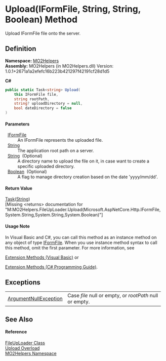 # Upload(IFormFile, String, String, Boolean) Method


Upload IFormFile file onto the server.



## Definition
**Namespace:** <a href="bf0167f1-4967-5ff5-f4a0-31ea501661d0">MO2Helpers</a>  
**Assembly:** MO2Helpers (in MO2Helpers.dll) Version: 1.0.1+2671a1a2efefc16b223b421297f42191cf28d1d5

**C#**
``` C#
public static Task<string> Upload(
	this IFormFile file,
	string rootPath,
	string? uploadDirectory = null,
	bool dateDirectory = false
)
```



#### Parameters
<dl><dt>  <a href="https://learn.microsoft.com/dotnet/api/microsoft.aspnetcore.http.iformfile" target="_blank" rel="noopener noreferrer">IFormFile</a></dt><dd>An IFormFile represents the uploaded file.</dd><dt>  <a href="https://learn.microsoft.com/dotnet/api/system.string" target="_blank" rel="noopener noreferrer">String</a></dt><dd>The application root path on a server.</dd><dt>  <a href="https://learn.microsoft.com/dotnet/api/system.string" target="_blank" rel="noopener noreferrer">String</a>  (Optional)</dt><dd>A directory name to upload the file on it, in case want to create a specific uploaded directory.</dd><dt>  <a href="https://learn.microsoft.com/dotnet/api/system.boolean" target="_blank" rel="noopener noreferrer">Boolean</a>  (Optional)</dt><dd>A flag to manage directory creation based on the date 'yyyy/mm/dd'.</dd></dl>

#### Return Value
<a href="https://learn.microsoft.com/dotnet/api/system.threading.tasks.task-1" target="_blank" rel="noopener noreferrer">Task</a>(<a href="https://learn.microsoft.com/dotnet/api/system.string" target="_blank" rel="noopener noreferrer">String</a>)  
\[Missing &lt;returns&gt; documentation for "M:MO2Helpers.FileUpLoader.Upload(Microsoft.AspNetCore.Http.IFormFile,System.String,System.String,System.Boolean)"\]

#### Usage Note
In Visual Basic and C#, you can call this method as an instance method on any object of type <a href="https://learn.microsoft.com/dotnet/api/microsoft.aspnetcore.http.iformfile" target="_blank" rel="noopener noreferrer">IFormFile</a>. When you use instance method syntax to call this method, omit the first parameter. For more information, see <a href="https://docs.microsoft.com/dotnet/visual-basic/programming-guide/language-features/procedures/extension-methods" target="_blank" rel="noopener noreferrer">

Extension Methods (Visual Basic)</a> or <a href="https://docs.microsoft.com/dotnet/csharp/programming-guide/classes-and-structs/extension-methods" target="_blank" rel="noopener noreferrer">

Extension Methods (C# Programming Guide)</a>.

## Exceptions
<table>
<tr>
<td><a href="https://learn.microsoft.com/dotnet/api/system.argumentnullexception" target="_blank" rel="noopener noreferrer">ArgumentNullException</a></td>
<td>Case <em>file</em> null or empty, or <em>rootPath</em> null or empty.</td></tr>
</table>

## See Also


#### Reference
<a href="b99a23e5-2cc6-3ee6-0213-e2f5ccf72143">FileUpLoader Class</a>  
<a href="cf8c8265-505a-8a37-c89c-e7cf293cae71">Upload Overload</a>  
<a href="bf0167f1-4967-5ff5-f4a0-31ea501661d0">MO2Helpers Namespace</a>  
